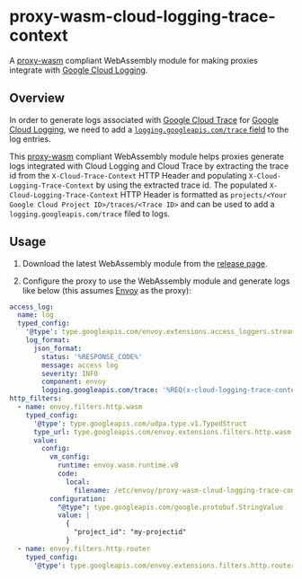 # proxy-wasm-cloud-logging-trace-context

A [proxy-wasm](https://github.com/proxy-wasm/spec) compliant WebAssembly module for making proxies integrate with [Google Cloud Logging](https://cloud.google.com/logging/).

## Overview

In order to generate logs associated with [Google Cloud Trace](https://cloud.google.com/trace) for [Google Cloud Logging](https://cloud.google.com/logging/), we need to add a [`logging.googleapis.com/trace` field](https://cloud.google.com/logging/docs/reference/v2/rest/v2/LogEntry#FIELDS.trace) to the log entries.

This [proxy-wasm](https://github.com/proxy-wasm/spec) compliant WebAssembly module helps proxies generate logs integrated with Cloud Logging and Cloud Trace by extracting the trace id from the `X-Cloud-Trace-Context` HTTP Header and populating `X-Cloud-Logging-Trace-Context` by using the extracted trace id. The populated `X-Cloud-Logging-Trace-Context` HTTP Header is formatted as `projects/<Your Google Cloud Project ID>/traces/<Trace ID>` and can be used to add a `logging.googleapis.com/trace` filed to logs.

## Usage

1. Download the latest WebAssembly module from the [release page](https://github.com/kauche/proxy-wasm-cloud-logging-trace-context/releases).

2. Configure the proxy to use the WebAssembly module and generate logs like below (this assumes [Envoy](https://www.envoyproxy.io/) as the proxy):

```yaml
access_log:
  name: log
  typed_config:
    '@type': type.googleapis.com/envoy.extensions.access_loggers.stream.v3.StdoutAccessLog
    log_format:
      json_format:
        status: '%RESPONSE_CODE%'
        message: access log
        severity: INFO
        component: envoy
        logging.googleapis.com/trace: '%REQ(x-cloud-logging-trace-context)%'
http_filters:
  - name: envoy.filters.http.wasm
    typed_config:
      '@type': type.googleapis.com/udpa.type.v1.TypedStruct
      type_url: type.googleapis.com/envoy.extensions.filters.http.wasm.v3.Wasm
      value:
        config:
          vm_config:
            runtime: envoy.wasm.runtime.v8
            code:
              local:
                filename: /etc/envoy/proxy-wasm-cloud-logging-trace-context.wasm
          configuration:
            "@type": type.googleapis.com/google.protobuf.StringValue
            value: |
              {
                "project_id": "my-projectid"
              }
  - name: envoy.filters.http.router
    typed_config:
      '@type': type.googleapis.com/envoy.extensions.filters.http.router.v3.Router
```
